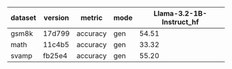 | dataset | version | metric | mode | Llama-3.2-1B-Instruct_hf |
|----- | ----- | ----- | ----- | -----|
| gsm8k | 17d799 | accuracy | gen | 54.51 |
| math | 11c4b5 | accuracy | gen | 33.32 |
| svamp | fb25e4 | accuracy | gen | 55.20 |
